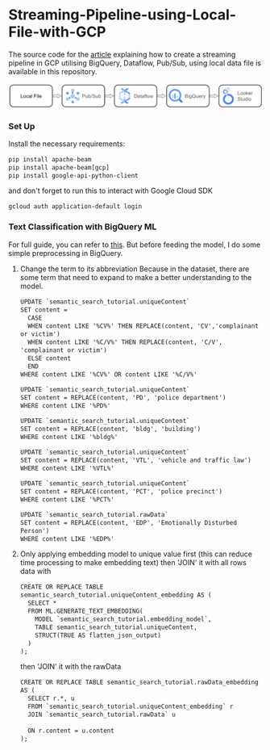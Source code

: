 # Streaming-Pipeline-using-Local-File-with-GCP
The source code for the [article](https://medium.com/@auliaaz/building-a-streaming-pipeline-in-google-cloud-pub-sub-dataflow-and-bigquery-df8ebe1460fa) explaining how to create a streaming pipeline in GCP utilising BigQuery, Dataflow, Pub/Sub, using local data file is available in this repository.

![alt text](https://github.com/auliaaaz/Streaming-Pipeline-using-Local-File-with-GCP/blob/main/arch.png)

### Set Up
Install the necessary requirements:
```
pip install apache-beam
pip install apache-beam[gcp]
pip install google-api-python-client
```
and don't forget to run this to interact with Google Cloud SDK
```
gcloud auth application-default login
```
### Text Classification with BigQuery ML
For full guide, you can refer to [this](https://cloud.google.com/bigquery/docs/text-embedding-semantic-search#console_1). But before feeding the model, I do some simple preprocessing in BigQuery.
1. Change the term to its abbreviation
   Because in the dataset, there are some term that need to expand to make a better understanding to the model.
   
    ```
    UPDATE `semantic_search_tutorial.uniqueContent`
    SET content = 
      CASE 
      WHEN content LIKE '%CV%' THEN REPLACE(content, 'CV','complainant or victim')
      WHEN content LIKE '%C/V%' THEN REPLACE(content, 'C/V', 'complainant or victim')
      ELSE content
      END
    WHERE content LIKE '%CV%' OR content LIKE '%C/V%'
    ```
    ```
    UPDATE `semantic_search_tutorial.uniqueContent`
    SET content = REPLACE(content, 'PD', 'police department')
    WHERE content LIKE '%PD%'
    ```
    ```
    UPDATE `semantic_search_tutorial.uniqueContent`
    SET content = REPLACE(content, 'bldg', 'building')
    WHERE content LIKE '%bldg%'
    ```
    ```
    UPDATE `semantic_search_tutorial.uniqueContent`
    SET content = REPLACE(content, 'VTL', 'vehicle and traffic law')
    WHERE content LIKE '%VTL%'
    ```
    ```
    UPDATE `semantic_search_tutorial.uniqueContent`
    SET content = REPLACE(content, 'PCT', 'police precinct')
    WHERE content LIKE '%PCT%'
    ```
    ```
    UPDATE `semantic_search_tutorial.rawData`
    SET content = REPLACE(content, 'EDP', 'Emotionally Disturbed Person')
    WHERE content LIKE '%EDP%'
    ```
3. Only applying embedding model to unique value first (this can reduce time processing to make embedding text) then 'JOIN' it with all rows data with
   
    ```
    CREATE OR REPLACE TABLE semantic_search_tutorial.uniqueContent_embedding AS (
      SELECT *
      FROM ML.GENERATE_TEXT_EMBEDDING(
        MODEL `semantic_search_tutorial.embedding_model`,
        TABLE semantic_search_tutorial.uniqueContent,
        STRUCT(TRUE AS flatten_json_output)
      )
    );
    ```
    then 'JOIN' it with the rawData 
    ```
    CREATE OR REPLACE TABLE semantic_search_tutorial.rawData_embedding AS (
      SELECT r.*, u
      FROM `semantic_search_tutorial.uniqueContent_embedding` r
      JOIN `semantic_search_tutorial.rawData` u
    
      ON r.content = u.content
    );
    ```
   
